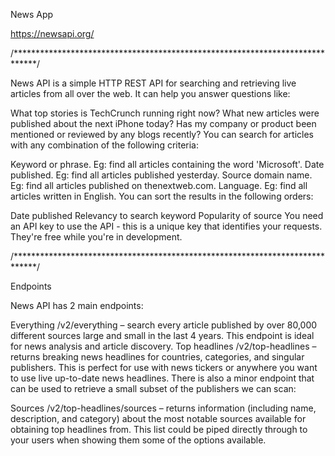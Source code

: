 News App

https://newsapi.org/

/*****************************************************************************/


News API is a simple HTTP REST API for searching and retrieving live articles from all over the web. It can help you answer questions like:

What top stories is TechCrunch running right now?
What new articles were published about the next iPhone today?
Has my company or product been mentioned or reviewed by any blogs recently?
You can search for articles with any combination of the following criteria:

Keyword or phrase. Eg: find all articles containing the word 'Microsoft'.
Date published. Eg: find all articles published yesterday.
Source domain name. Eg: find all articles published on thenextweb.com.
Language. Eg: find all articles written in English.
You can sort the results in the following orders:

Date published
Relevancy to search keyword
Popularity of source
You need an API key to use the API - this is a unique key that identifies your requests. They're free while you're in development.

/*****************************************************************************/

Endpoints

News API has 2 main endpoints:

Everything /v2/everything – search every article published by over 80,000 different sources large and small in the last 4 years. This endpoint is ideal for news analysis and article discovery.
Top headlines /v2/top-headlines – returns breaking news headlines for countries, categories, and singular publishers. This is perfect for use with news tickers or anywhere you want to use live up-to-date news headlines.
There is also a minor endpoint that can be used to retrieve a small subset of the publishers we can scan:

Sources /v2/top-headlines/sources – returns information (including name, description, and category) about the most notable sources available for obtaining top headlines from. This list could be piped directly through to your users when showing them some of the options available.
